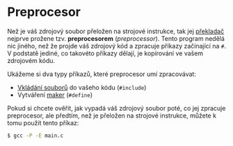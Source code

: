 # Preprocesor
Než je váš zdrojový soubor přeložen na strojové instrukce, tak jej
[překladač](../../prostredi/preklad_programu.md) nejprve prožene tzv. **preprocesorem**
(*preprocessor*). Tento program nedělá nic jiného, než že projde váš zdrojový kód a zpracuje příkazy
začínající na `#`. V podstatě jediné, co takovéto příkazy dělají, je kopírování ve vašem zdrojovém
kódu.

Ukážeme si dva typy příkazů, které preprocesor umí zpracovávat:
- [Vkládání souborů](vkladani_souboru.md) do vašeho kódu (`#include`)
- Vytváření [maker](makra.md) (`#define`)

Pokud si chcete ověřit, jak vypadá váš zdrojový soubor poté, co jej zpracuje preprocesor, ale předtím,
než je přeložen na strojové instrukce, můžete k tomu použít tento příkaz:
```bash
$ gcc -P -E main.c
```
